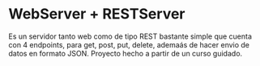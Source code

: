 # WebServer + RESTServer

Es un servidor tanto web como de tipo REST bastante simple que cuenta con 4 endpoints, para get, post, put, delete, ademaás de hacer envio de datos en formato JSON. Proyecto hecho a partir de un curso guidado.